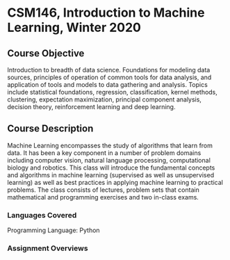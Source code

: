 # CSM146, Introduction to Machine Learning, Winter 2020 

## Course Objective
Introduction to breadth of data science. Foundations for modeling data sources, principles of operation of common tools for data analysis, and application of tools and models to data gathering and analysis. Topics include statistical foundations, regression, classification, kernel methods, clustering, expectation maximization, principal component analysis, decision theory, reinforcement learning and deep learning.

## Course Description
Machine Learning encompasses the study of algorithms that learn from data. It has been a key component in a number of problem domains including computer vision, natural language processing, computational biology and robotics. This class will introduce the fundamental concepts and algorithms in machine learning (supervised as well as unsupervised learning) as well as best practices in applying machine learning to practical problems. The class consists of lectures, problem sets that contain mathematical and programming exercises and two in-class exams.

### Languages Covered 
Programming Language: Python

### Assignment Overviews